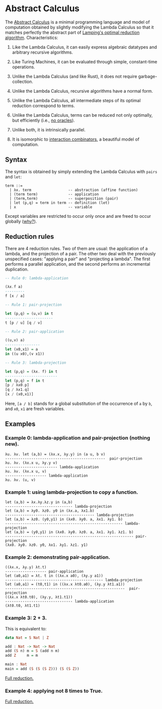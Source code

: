# Abstract Calculus

The [Abstract Calculus](https://medium.com/@maiavictor/the-abstract-calculus-fe8c46bcf39c) is a minimal programming language and model of computation obtained by slightly modifying the Lambda Calculus so that it matches perfectly the abstract part of [Lamping's optimal reduction algorithm](http://citeseerx.ist.psu.edu/viewdoc/download?doi=10.1.1.90.2386&rep=rep1&type=pdf). Characteristics:

1. Like the Lambda Calculus, it can easily express algebraic datatypes and arbitrary recursive algorithms.

2. Like Turing Machines, it can be evaluated through simple, constant-time operations.

3. Unlike the Lambda Calculus (and like Rust), it does not require garbage-collection.

4. Unlike the Lambda Calculus, recursive algorithms have a normal form.

5. Unlike the Lambda Calculus, all intermediate steps of its optimal reduction correspond to terms.

6. Unlike the Lambda Calculus, terms can be reduced not only optimally, but efficiently (i.e., [no oracles](https://dl.acm.org/citation.cfm?id=1131315)).

7. Unlike both, it is intrinsically parallel.

8. It is isomorphic to [interaction combinators](https://pdfs.semanticscholar.org/6cfe/09aa6e5da6ce98077b7a048cb1badd78cc76.pdf), a beautiful model of computation.

## Syntax

The syntax is obtained by simply extending the Lambda Calculus with `pairs` and `let`:


```
term ::=
  | λx. term                 -- abstraction (affine function)
  | (term term)              -- application
  | (term,term)              -- superposition (pair)
  | let (p,q) = term in term -- definition (let)
  | x                        -- variable
```

Except variables are restricted to occur only once and are freed to occur globally ([why?](https://stackoverflow.com/questions/52048420/can-a-calculus-have-incremental-copying-and-closed-scopes)).

## Reduction rules

There are 4 reduction rules. Two of them are usual: the application of a lambda, and the projection of a pair. The other two deal with the previously unspecified cases: "applying a pair" and "projecting a lambda". The first performs a parallel application, and the second performs an incremental duplication.

```haskell
-- Rule 0: lambda-application

(λx.f a)
---------
f [x / a]

-- Rule 1: pair-projection

let (p,q) = (u,v) in t
----------------------
t [p / u] [q / v]

-- Rule 2: pair-application

((u,v) a)
----------------
let (x0,x1) = a 
in ((u x0),(v x1))

-- Rule 3: lambda-projection

let (p,q) = (λx. f) in t
------------------------
let (p,q) = f in t
[p / λx0.p]
[q / λx1.q]
[x / (x0,x1)]
```

Here, `[a / b]` stands for a global substitution of the occurrence of `a` by `b`, and `x0`, `x1` are fresh variables.

## Examples

### Example 0: lambda-application and pair-projection (nothing new).

```
λu. λv. let (a,b) = (λx.x, λy.y) in (a u, b v)
----------------------------------------------  pair-projection
λu. λv. (λx.x u, λy.y v)
------------------------ lambda-application
λu. λv. (λx.x u, v)
------------------- lambda-application
λu. λv. (u, v)
```

### Example 1: using lambda-projection to copy a function.

```
let (a,b) = λx.λy.λz.y in (a,b)
------------------------------- lambda-projection
let (a,b) = λy0. λz0. y0 in (λx.a, λx1.b)
----------------------------------------- lambda-projection
let (a,b) = λz0. (y0,y1) in (λx0. λy0. a, λx1. λy1. b)
------------------------------------------------------ lambda-projection
let (a,b) = (y0,y1) in (λx0. λy0. λz0. a, λx1. λy1. λz1. b)
----------------------------------------------------------- pair-projection
(λx0. λy0. λz0. y0, λx1. λy1. λz1. y1)
``` 

### Example 2: demonstrating pair-application.

```
((λx.x, λy.y) λt.t) 
------------------- pair-application
let (a0,a1) = λt. t in ((λx.x a0), (λy.y a1))
--------------------------------------------- lambda-projection
let (a0,a1) = (t0,t1) in ((λx.x λt0.a0), (λy.y λt1.a1))
-------------------------------------------------------  pair-projection
((λx.x λt0.t0), (λy.y, λt1.t1))
------------------------------- lambda-application
(λt0.t0, λt1.t1)
```

### Example 3: 2 + 3.

This is equivalent to:

```haskell
data Nat = S Nat | Z

add : Nat -> Nat -> Nat
add (S n) m = S (add n m)
add Z     m = m

main : Nat
main = add (S (S (S Z))) (S (S Z))
```

[Full reduction.](https://gist.github.com/MaiaVictor/659e047c267a801c7d9cf1970541cb54)

### Example 4: applying not 8 times to True. 

[Full reduction.](https://gist.github.com/MaiaVictor/d565bee7d9083e98ae1470067ce12dbb)
